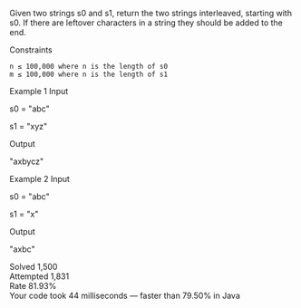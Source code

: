 Given two strings s0 and s1, return the two strings interleaved, starting with s0. If there are leftover characters in a string they should be added to the end.

Constraints

    n ≤ 100,000 where n is the length of s0
    m ≤ 100,000 where n is the length of s1

Example 1
Input

s0 = "abc"

s1 = "xyz"

Output

"axbycz"

Example 2
Input

s0 = "abc"

s1 = "x"

Output

"axbc"

Solved 1,500  
Attempted 1,831  
Rate 81.93%  
Your code took 44 milliseconds — faster than 79.50% in Java